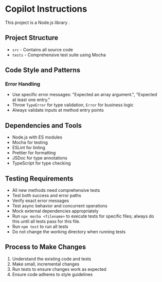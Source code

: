# Copilot Instructions

This project is a Node.js library .

## Project Structure

- `src` - Contains all source code
- `tests` - Comprehensive test suite using Mocha

## Code Style and Patterns

### Error Handling

- Use specific error messages: "Expected an array argument.", "Expected at least one entry."
- Throw `TypeError` for type validation, `Error` for business logic
- Always validate inputs at method entry points

## Dependencies and Tools

- Node.js with ES modules
- Mocha for testing
- ESLint for linting
- Prettier for formatting
- JSDoc for type annotations
- TypeScript for type checking

## Testing Requirements

- All new methods need comprehensive tests
- Test both success and error paths
- Verify exact error messages
- Test async behavior and concurrent operations
- Mock external dependencies appropriately
- Run `npx mocha <filename>` to execute tests for specific files; always do this until all tests pass for this file.
- Run `npm test` to run all tests
- Do not change the working directory when running tests

## Process to Make Changes

1. Understand the existing code and tests
2. Make small, incremental changes
3. Run tests to ensure changes work as expected
4. Ensure code adheres to style guidelines
